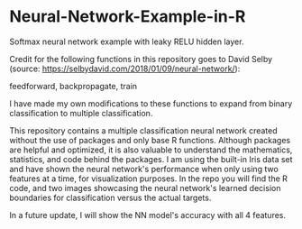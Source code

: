 # Neural-Network-Example-in-R
Softmax neural network example with leaky RELU hidden layer.

Credit for the following functions in this repository goes to David Selby (source: https://selbydavid.com/2018/01/09/neural-network/):

feedforward, backpropagate, train

I have made my own modifications to these functions to expand from binary classification to multiple classification.

This repository contains a multiple classification neural network created without the use of packages and only base R functions. Although packages are helpful and optimized, it is also valuable to understand the mathematics, statistics, and code behind the packages. I am using the built-in Iris data set and have shown the neural network's performance when only using two features at a time, for visualization purposes. In the repo you will find the R code, and two images showcasing the neural network's learned decision boundaries for classification versus the actual targets.

In a future update, I will show the NN model's accuracy with all 4 features.


